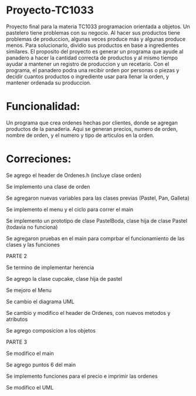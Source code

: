 # Proyecto-TC1033
Proyecto final para la materia TC1033 programacion orientada a objetos.
Un pastelero tiene problemas con su negocio. Al hacer sus productos tiene problemas de produccion, algunas veces produce más y algunas produce menos.
Para solucionarlo, dividio sus productos en base a ingredientes similares. El proposito del proyecto es generar un programa que ayude al panadero a hacer la cantidad correcta de productos y al mismo tiempo ayudar a mantener un registro de produccion y un recetario.
Con el programa, el panadero podra una recibir orden por personas o piezas y decidir cuantos productos o ingrediente usar para llenar la orden, y mantener ordenada su produccion.

# Funcionalidad:
Un programa que crea ordenes hechas por clientes, donde se agregan productos de la panaderia. Aqui se generan precios, numero de orden, nombre de orden, y el numero y tipo de articulos en la orden.

# Correciones:
Se agrego el header de Ordenes.h (incluye clase orden)

Se implemento una clase de orden

Se agregaron nuevas variables para las clases previas (Pastel, Pan, Galleta)

Se implemento el menu y el ciclo para correr el main

Se implemento un prototipo de clase PastelBoda, clase hija de clase Pastel (todavia no funciona)

Se agregaron pruebas en el main para comprbar el funcionamiento de las clases y las funciones

PARTE 2

Se termino de implementar herencia

Se agrego la clase cupcake, clase hija de pastel

Se mejoro el Menu

Se cambio el diagrama UML

Se cambio y modifico el header de Ordenes, con nuevos metodos y atributos

Se agrego composicion a los objetos

PARTE 3

Se modifico el main

Se agrego puntos 6 del main

Se implemento funciones para el precio e imprimir las ordenes

Se modifico el UML
